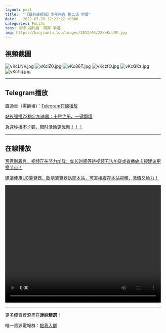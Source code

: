 ```yaml
---
layout: post
title:  "【福利姬视频】少年阿宾 第二话 学姐"
date:   2022-03-28 12:21:22 +0800
categories: FuLiJi
tags: 推特 福利姬  阿宾 学姐
img: https://kanjiantu.top/images/2022/03/28/vKcLNV.jpg
---
```



## 視頻截圖

![vKcLNV.jpg](https://kanjiantu.top/images/2022/03/28/vKcLNV.jpg)
![vKclZ0.jpg](https://kanjiantu.top/images/2022/03/28/vKclZ0.jpg)
![vKc86T.jpg](https://kanjiantu.top/images/2022/03/28/vKc86T.jpg)
![vKczfO.jpg](https://kanjiantu.top/images/2022/03/28/vKczfO.jpg)
![vKcGKz.jpg](https://kanjiantu.top/images/2022/03/28/vKcGKz.jpg)
![vKc1cj.jpg](https://kanjiantu.top/images/2022/03/28/vKc1cj.jpg)

* * *
## Telegram播放

直通車（需翻墻)：[Telegram在線播放](https://t.me/mimeijingxuan/277)

<u>站长强推72稳定加速器：[十秒注册、一键翻墙](https://www.mimei.blog/skip/vpn.html) </u>


<u>急速秒播不卡顿，限时活动更优惠！！！</u>
* * *
## 在線播放
<u>客官别着急，视频正在努力加载，如长时间等待视频无法加载或者播放卡顿建议更换节点！</u>

<u>建議使用UC瀏覽器、歐朋瀏覽器訪問本站，可直接緩存本站視頻，激情又給力！</u>
<center><video src="https://cdn.publer.io/uploads/videos/6247da3adb279731bbdeaed4/7aa285d8b107d7cd3e42b1e20f7fbe8b.mp4" width="100%" height="380px" controls="controls"></video></center>


* * *
更多優質資源盡在**迷妹精選**！

唯一資源電報群：[點我入群](https://t.me/mimeijingxuan)


